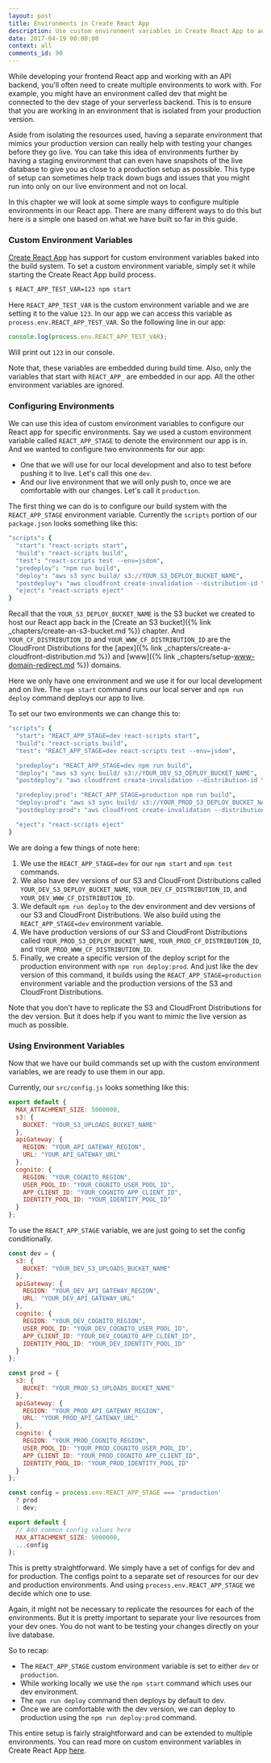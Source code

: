 ```yaml
---
layout: post
title: Environments in Create React App
description: Use custom environment variables in Create React App to add staging, dev, or production environments to your React app. Custom environment variables are supported by default in Create React App. And by editing our NPM scripts we can easily deploy to multiple environments.
date: 2017-04-19 00:00:00
context: all
comments_id: 90
---
```


While developing your frontend React app and working with an API backend, you'll often need to create multiple environments to work with. For example, you might have an environment called dev that might be connected to the dev stage of your serverless backend. This is to ensure that you are working in an environment that is isolated from your production version.

Aside from isolating the resources used, having a separate environment that mimics your production version can really help with testing your changes before they go live. You can take this idea of environments further by having a staging environment that can even have snapshots of the live database to give you as close to a production setup as possible. This type of setup can sometimes help track down bugs and issues that you might run into only on our live environment and not on local.

In this chapter we will look at some simple ways to configure multiple environments in our React app. There are many different ways to do this but here is a simple one based on what we have built so far in this guide.

### Custom Environment Variables

[Create React App](https://github.com/facebookincubator/create-react-app/blob/master/packages/react-scripts/template/README.md#adding-custom-environment-variables) has support for custom environment variables baked into the build system. To set a custom environment variable, simply set it while starting the Create React App build process.

``` bash
$ REACT_APP_TEST_VAR=123 npm start
```

Here `REACT_APP_TEST_VAR` is the custom environment variable and we are setting it to the value `123`. In our app we can access this variable as `process.env.REACT_APP_TEST_VAR`. So the following line in our app:

``` js
console.log(process.env.REACT_APP_TEST_VAR);
```

Will print out `123` in our console.

Note that, these variables are embedded during build time. Also, only the variables that start with `REACT_APP_` are embedded in our app. All the other environment variables are ignored.

### Configuring Environments

We can use this idea of custom environment variables to configure our React app for specific environments. Say we used a custom environment variable called `REACT_APP_STAGE` to denote the environment our app is in. And we wanted to configure two environments for our app:

- One that we will use for our local development and also to test before pushing it to live. Let's call this one `dev`.
- And our live environment that we will only push to, once we are comfortable with our changes. Let's call it `production`. 

The first thing we can do is to configure our build system with the `REACT_APP_STAGE` environment variable. Currently the `scripts` portion of our `package.json` looks something like this:

``` coffee
"scripts": {
  "start": "react-scripts start",
  "build": "react-scripts build",
  "test": "react-scripts test --env=jsdom",
  "predeploy": "npm run build",
  "deploy": "aws s3 sync build/ s3://YOUR_S3_DEPLOY_BUCKET_NAME",
  "postdeploy": "aws cloudfront create-invalidation --distribution-id YOUR_CF_DISTRIBUTION_ID --paths '/*' && aws cloudfront create-invalidation --distribution-id YOUR_WWW_CF_DISTRIBUTION_ID --paths '/*'",
  "eject": "react-scripts eject"
}
```

Recall that the `YOUR_S3_DEPLOY_BUCKET_NAME` is the S3 bucket we created to host our React app back in the [Create an S3 bucket]({% link _chapters/create-an-s3-bucket.md %}) chapter. And `YOUR_CF_DISTRIBUTION_ID` and `YOUR_WWW_CF_DISTRIBUTION_ID` are the CloudFront Distributions for the [apex]({% link _chapters/create-a-cloudfront-distribution.md %}) and [www]({% link _chapters/setup-www-domain-redirect.md %}) domains.

Here we only have one environment and we use it for our local development and on live. The `npm start` command runs our local server and `npm run deploy` command deploys our app to live.

To set our two environments we can change this to:

``` coffee
"scripts": {
  "start": "REACT_APP_STAGE=dev react-scripts start",
  "build": "react-scripts build",
  "test": "REACT_APP_STAGE=dev react-scripts test --env=jsdom",

  "predeploy": "REACT_APP_STAGE=dev npm run build",
  "deploy": "aws s3 sync build/ s3://YOUR_DEV_S3_DEPLOY_BUCKET_NAME",
  "postdeploy": "aws cloudfront create-invalidation --distribution-id YOUR_DEV_CF_DISTRIBUTION_ID --paths '/*' && aws cloudfront create-invalidation --distribution-id YOUR_DEV_WWW_CF_DISTRIBUTION_ID --paths '/*'",

  "predeploy:prod": "REACT_APP_STAGE=production npm run build",
  "deploy:prod": "aws s3 sync build/ s3://YOUR_PROD_S3_DEPLOY_BUCKET_NAME",
  "postdeploy:prod": "aws cloudfront create-invalidation --distribution-id YOUR_PROD_CF_DISTRIBUTION_ID --paths '/*' && aws cloudfront create-invalidation --distribution-id YOUR_PROD_WWW_CF_DISTRIBUTION_ID --paths '/*'",

  "eject": "react-scripts eject"
}
```

We are doing a few things of note here:

1. We use the `REACT_APP_STAGE=dev` for our `npm start` and `npm test` commands.
2. We also have dev versions of our S3 and CloudFront Distributions called `YOUR_DEV_S3_DEPLOY_BUCKET_NAME`, `YOUR_DEV_CF_DISTRIBUTION_ID`, and `YOUR_DEV_WWW_CF_DISTRIBUTION_ID`.
3. We default `npm run deploy` to the dev environment and dev versions of our S3 and CloudFront Distributions. We also build using the `REACT_APP_STAGE=dev` environment variable.
4. We have production versions of our S3 and CloudFront Distributions called `YOUR_PROD_S3_DEPLOY_BUCKET_NAME`, `YOUR_PROD_CF_DISTRIBUTION_ID`, and `YOUR_PROD_WWW_CF_DISTRIBUTION_ID`.
5. Finally, we create a specific version of the deploy script for the production environment with `npm run deploy:prod`. And just like the dev version of this command, it builds using the `REACT_APP_STAGE=production` environment variable and the production versions of the S3 and CloudFront Distributions.

Note that you don't have to replicate the S3 and CloudFront Distributions for the dev version. But it does help if you want to mimic the live version as much as possible.

### Using Environment Variables

Now that we have our build commands set up with the custom environment variables, we are ready to use them in our app.

Currently, our `src/config.js` looks something like this:

``` js
export default {
  MAX_ATTACHMENT_SIZE: 5000000,
  s3: {
    BUCKET: "YOUR_S3_UPLOADS_BUCKET_NAME"
  },
  apiGateway: {
    REGION: "YOUR_API_GATEWAY_REGION",
    URL: "YOUR_API_GATEWAY_URL"
  },
  cognito: {
    REGION: "YOUR_COGNITO_REGION",
    USER_POOL_ID: "YOUR_COGNITO_USER_POOL_ID",
    APP_CLIENT_ID: "YOUR_COGNITO_APP_CLIENT_ID",
    IDENTITY_POOL_ID: "YOUR_IDENTITY_POOL_ID"
  }
};
```

To use the `REACT_APP_STAGE` variable, we are just going to set the config conditionally.


``` js
const dev = {
  s3: {
    BUCKET: "YOUR_DEV_S3_UPLOADS_BUCKET_NAME"
  },
  apiGateway: {
    REGION: "YOUR_DEV_API_GATEWAY_REGION",
    URL: "YOUR_DEV_API_GATEWAY_URL"
  },
  cognito: {
    REGION: "YOUR_DEV_COGNITO_REGION",
    USER_POOL_ID: "YOUR_DEV_COGNITO_USER_POOL_ID",
    APP_CLIENT_ID: "YOUR_DEV_COGNITO_APP_CLIENT_ID",
    IDENTITY_POOL_ID: "YOUR_DEV_IDENTITY_POOL_ID"
  }
};

const prod = {
  s3: {
    BUCKET: "YOUR_PROD_S3_UPLOADS_BUCKET_NAME"
  },
  apiGateway: {
    REGION: "YOUR_PROD_API_GATEWAY_REGION",
    URL: "YOUR_PROD_API_GATEWAY_URL"
  },
  cognito: {
    REGION: "YOUR_PROD_COGNITO_REGION",
    USER_POOL_ID: "YOUR_PROD_COGNITO_USER_POOL_ID",
    APP_CLIENT_ID: "YOUR_PROD_COGNITO_APP_CLIENT_ID",
    IDENTITY_POOL_ID: "YOUR_PROD_IDENTITY_POOL_ID"
  }
};

const config = process.env.REACT_APP_STAGE === 'production'
  ? prod
  : dev;

export default {
  // Add common config values here
  MAX_ATTACHMENT_SIZE: 5000000,
  ...config
};
```

This is pretty straightforward. We simply have a set of configs for dev and for production. The configs point to a separate set of resources for our dev and production environments. And using `process.env.REACT_APP_STAGE` we decide which one to use.

Again, it might not be necessary to replicate the resources for each of the environments. But it is pretty important to separate your live resources from your dev ones. You do not want to be testing your changes directly on your live database.

So to recap:

- The `REACT_APP_STAGE` custom environment variable is set to either `dev` or `production`.
- While working locally we use the `npm start` command which uses our dev environment.
- The `npm run deploy` command then deploys by default to dev.
- Once we are comfortable with the dev version, we can deploy to production using the `npm run deploy:prod` command.

This entire setup is fairly straightforward and can be extended to multiple environments. You can read more on custom environment variables in Create React App [here](https://github.com/facebookincubator/create-react-app/blob/master/packages/react-scripts/template/README.md#adding-custom-environment-variables).

